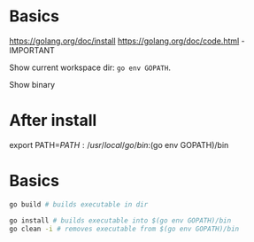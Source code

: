 # Basics
https://golang.org/doc/install
https://golang.org/doc/code.html - IMPORTANT

Show current workspace dir: `go env GOPATH`.

Show binary 

# After install
export PATH=$PATH:/usr/local/go/bin:$(go env GOPATH)/bin

# Basics
```sh
go build # builds executable in dir

go install # builds executable into $(go env GOPATH)/bin
go clean -i # removes executable from $(go env GOPATH)/bin
```
